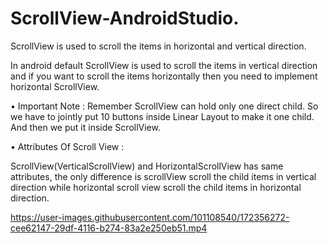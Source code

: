 # ScrollView-AndroidStudio.


ScrollView is used to scroll the items in horizontal and vertical direction.

 In android default ScrollView is used to scroll the items in vertical direction and if you want to scroll the items horizontally then you need to implement horizontal ScrollView.
 
• Important Note : Remember ScrollView can hold only one direct child. So we have to jointly put 10 buttons inside Linear Layout to make it one child. And then we put it inside ScrollView. 
 
• Attributes Of Scroll View :

ScrollView(VerticalScrollView) and HorizontalScrollView has same attributes, the only difference is scrollView scroll the child items in vertical direction while horizontal scroll view scroll the child items in horizontal direction.


https://user-images.githubusercontent.com/101108540/172356272-cee62147-29df-4116-b274-83a2e250eb51.mp4

